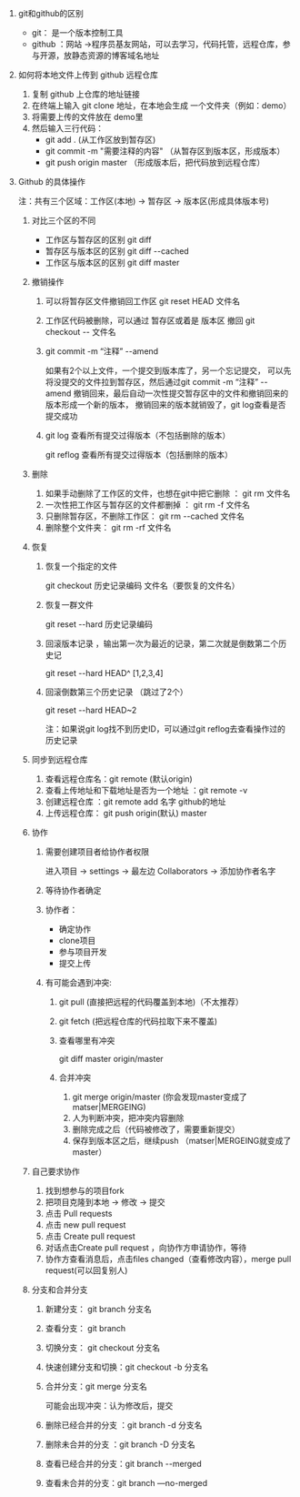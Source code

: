 1. git和github的区别
   - git： 是一个版本控制工具
   - github ：网站 ->程序员基友网站，可以去学习，代码托管，远程仓库，参与开源，放静态资源的博客域名地址

2. 如何将本地文件上传到 github 远程仓库
   1. 复制 github 上仓库的地址链接
   2. 在终端上输入  git clone 地址，在本地会生成 一个文件夹（例如：demo）
   3. 将需要上传的文件放在  demo里
   4. 然后输入三行代码：
      - git add .     (从工作区放到暂存区)
      - git commit -m "需要注释的内容"     （从暂存区到版本区，形成版本）
      - git push origin master     （形成版本后，把代码放到远程仓库）

3. Github 的具体操作

   注：共有三个区域：工作区(本地)  ->  暂存区  ->  版本区(形成具体版本号)

   1. 对比三个区的不同

      - 工作区与暂存区的区别     git diff
      - 暂存区与版本区的区别     git diff --cached
      - 工作区与版本区的区别     git diff master

   2. 撤销操作

      1. 可以将暂存区文件撤销回工作区    git reset HEAD 文件名

      2. 工作区代码被删除，可以通过 暂存区或着是 版本区 撤回    git checkout -- 文件名

      3. git commit -m “注释” --amend

         如果有2个以上文件，一个提交到版本库了，另一个忘记提交，
         可以先将没提交的文件拉到暂存区，然后通过git commit -m “注释” --amend 撤销回来，最后自动一次性提交暂存区中的文件和撤销回来的版本形成一个新的版本，
         撤销回来的版本就销毁了，git log查看是否提交成功

      4. git log 查看所有提交过得版本（不包括删除的版本）

         git reflog 查看所有提交过得版本（包括删除的版本）

   3. 删除

      1. 如果手动删除了工作区的文件，也想在git中把它删除 ：    git rm 文件名
      2. 一次性把工作区与暂存区的文件都删掉 ：    git rm -f 文件名
      3. 只删除暂存区，不删除工作区：            git rm --cached 文件名
      4. 删除整个文件夹：     git rm -rf 文件名

   4. 恢复

      1. 恢复一个指定的文件

         git checkout 历史记录编码 文件名（要恢复的文件名）

      2. 恢复一群文件

         git reset --hard 历史记录编码 

      3. 回滚版本记录 ，输出第一次为最近的记录，第二次就是倒数第二个历史记

         git reset --hard HEAD^   [1,2,3,4]

      4. 回滚倒数第三个历史记录 （跳过了2个）

         git reset --hard HEAD~2

         注：如果说git log找不到历史ID，可以通过git reflog去查看操作过的历史记录

   5. 同步到远程仓库

      1. 查看远程仓库名：git remote  (默认origin)
      2. 查看上传地址和下载地址是否为一个地址 ：git remote -v
      3. 创建远程仓库 ：git remote add 名字 github的地址
      4. 上传远程仓库： git push origin(默认) master

   6. 协作

      1. 需要创建项目者给协作者权限

         进入项目 -> settings -> 最左边 Collaborators -> 添加协作者名字

      2. 等待协作者确定

      3. 协作者：

         - 确定协作
         - clone项目
         - 参与项目开发
         - 提交上传

      4. 有可能会遇到冲突:

         1. git pull (直接把远程的代码覆盖到本地)（不太推荐）

         2. git fetch (把远程仓库的代码拉取下来不覆盖)

         3. 查看哪里有冲突

            git diff master origin/master

         4. 合并冲突

            1. git merge origin/master  (你会发现master变成了matser|MERGEING)
            2. 人为判断冲突，把冲突内容删除
            3. 删除完成之后（代码被修改了，需要重新提交）
            4. 保存到版本区之后，继续push （matser|MERGEING就变成了master）

   7. 自己要求协作

      1. 找到想参与的项目fork
      2. 把项目克隆到本地 -> 修改 -> 提交
      3. 点击 Pull requests
      4. 点击 new pull request
      5. 点击 Create pull request
      6. 对话点击Create pull request ，向协作方申请协作，等待
      7. 协作方查看消息后，点击files changed（查看修改内容），merge pull request(可以回复别人)

   8. 分支和合并分支

      1. 新建分支： git branch 分支名

      2. 查看分支： git branch

      3. 切换分支： git checkout 分支名

      4. 快速创建分支和切换：git checkout -b 分支名

      5. 合并分支：git merge 分支名

         可能会出现冲突：认为修改后，提交

      6. 删除已经合并的分支 ：git branch -d 分支名

      7. 删除未合并的分支 ：git branch -D 分支名

      8. 查看已经合并的分支：git branch --merged

      9. 查看未合并的分支：git branch —no-merged


   



